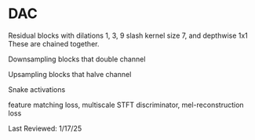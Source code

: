 # DAC
Residual blocks with dilations 1, 3, 9 slash kernel size 7, and depthwise 1x1
These are chained together.

Downsampling blocks that double channel

Upsampling blocks that halve channel

Snake activations

feature matching loss, multiscale STFT discriminator, mel-reconstruction loss

Last Reviewed: 1/17/25